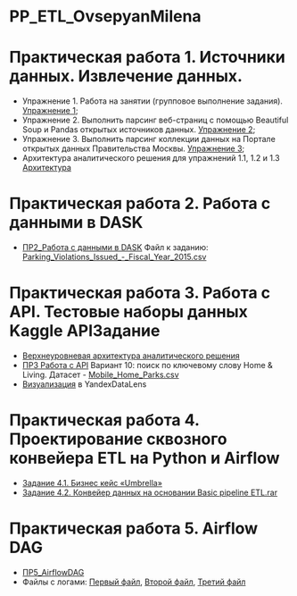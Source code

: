 # PP_ETL_OvsepyanMilena
# **Практическая работа 1. Источники данных. Извлечение данных.**

- Упражнение 1. Работа на занятии (групповое выполнение задания). [Упражнение 1](ПР1_Задание1_ОвсепянМилена.ipynb);  
- Упражнение 2. Выполнить парсинг веб-страниц с помощью Beautiful Soup и Pandas открытых источников данных. [Упражнение 2](ПР1_Задание2_ОвсепянМилена.ipynb);
- Упражнение 3. Выполнить парсинг коллекции данных на Портале открытых данных Правительства Москвы. [Упражнение 3](ПР1_Задание3_ОвсепянМилена.ipynb);
- Архитектура аналитического решения для упражнений 1.1, 1.2 и 1.3 [Архитектура](https://viewer.diagrams.net/?tags=%7B%7D&highlight=0000ff&edit=_blank&layers=1&nav=1&title=%D0%9E%D0%B2%D1%81%D0%B5%D0%BF%D1%8F%D0%BD_%D0%B0%D1%80%D1%85%D0%B8%D1%82%D0%B5%D0%BA%D1%82%D1%83%D1%80%D0%B0.drawio#R7Vxbc6M2G%2F41nmkv7AGJky%2Ft2N62k7Tpt%2B109yojg4xJMPKC7Nj76z8JhA1IPmwCWXZDMpNYL0ggPe%2F5ldyDN6vdhxitl3fEw2EPaN6uByc9AHTDstk%2FTtlnFDsn%2BHHgiZuOhI%2FBVyyImqBuAg8npRspISEN1mWiS6IIu7REQ3FMnsu3LUhYfuoa%2BVgifHRRKFP%2FCzy6FFTdGh4v%2FIYDfyke7QAxvzlyn%2FyYbCLxvIhEOLuyQvkwYo7JEnnkuUCC0x68iQmh2afV7gaHfFnzFcv6zU5cPbxyjCN6TYcPd5a9h79tl%2FRfezVaffoXBYu%2BbYiJbFG4EYtxh%2BInTIPIZ%2BTbIKHi9ek%2BX610vpgPq%2FfgGM0TEm4oHsWuADalHlpsouMlXYXiQkJj8oRvSEjidDToWXPLtPiVfIE01vBQskwfoUl90jWG4wWJaP5A%2FgwUBn7EGiFesPUYb3FMA4bwSJApWfOR1sjlM2N9tGPzH35t0jf4qEEYFl5usVgA12V0ebUFAPw5eFcgidX%2FgMkK03jPbhFXraHghFxIbNF%2BPrIc0ARtWeA2CAURCTb3D2Mf8WYfBORq%2BNFHL3z6%2B3cY%2FmXOND2%2Bo%2Feu2bcPszjCf48itvgNgz53TMPU2gq64%2BK6QLc1e2CWYHdMGXbdMmXYdbsG2NVSD4YS7DebhLLhYyH0Cf9P%2FMBtmBEs18HzRUsZwUPYWdTECDp4qfSD5tjAlNigB6yQL6AXbEuwW1823FCNS5988T%2FtwVYzUnY52si%2Bm63tiL9ZFNAAhcohJ4giPhTZxC4zp1qI9pwxs%2BewqWaPKj%2BekdN3zqkVrj0l4ldoJr3CbobMboKTbtPWJO1eYPomuAdeyT1Gc8zjSIuMPeZViSaJ6ZL4JELh9EgdH5UHX6PjPbckFUK%2BWo%2BY0r1Ya7ShpLyWeBfQT7w706pZ63PhymQnRk4b%2B0LjHscBmziOBe0kJnwOZxGJcYhosC17jqrlFV3vScAecUASWnrFIOhMgZUGyfhe9Ct6dN8%2BFEWxj6k0VIr4YU6vYQJN0iCj%2B9%2BZFKIVV7jRPOH%2F2NNxGERbnNBBvJHYJlil7vkYJevMuV8EO84jRdzXfArppMxxz5wURNBlCHJYJZMghp0EK%2BbJzsJgzv6ir5sY83Xw8Jaw4ALM2Os%2B3GRhRUCiZJBs%2FZpE1imL7FCXRdbSBhpoRmhP%2BHuatPpvIbQRe%2FlPuTTyxuejCPPmUW7TVi64J1EQluEMY8I8jEwF4NydJqhb8F%2BnV6Hskt8waUIBt653KGJMHTfslL2bkMxooVMGQTudsuk%2Ft50rpuKZ7%2B%2BKQSixTCGJ0wXytcAOpUBeYdCVgTxoLpCHhkJZVABnyKwzPyhzswpwqpc5p96iOQ7vSRJwz4hdnRNKyYrdEPIL44MGKStn9pM7X6PcodNU3l3uny0p5WneEV8KMHO9SBsELokWAWPTeOCyJzJ9kkaEM07nTltIIr%2BfcVz%2FGc%2F7Od3k%2Fu9svWceStTXgTNY5wLwOuwdp%2BzKOQpXzpCBz2n1424oIne2ysP079jsMXTZO%2FK%2FZkqZFOgwv8oo0%2FQvKN9zoGQjMFS0QrM4rJN%2BBoWOo5xSeZAmBhnO%2BN%2BRpj%2Fkt7CLs%2BxGmXUr8mxMRvrMPKVSSlbCj5EXMMTPqJ2i8TgEEQrzwfuoWLzmCN8paxdL4YpY1puaFcPpPJE2eyJSQaFBT4TMH7n25svOdH%2FWbZ2Ncp6JsvCqzHZF4yTFHumP0u3PxK4EQdY9r9nppWD1WvemCKNC3odT%2FqvSFfWiaVuVfIGmyhcojMy3g8maAs9vUQem7GVKElVy%2FES1Fs3TqxX%2Br8Br6o4xg2dUe%2BrCrHY%2BL0APfHcNBj4hfogfWEQc7pm%2FkvAsEYqpGD%2BsOC9xtmInnZtV4HlptuOCJ3q4ryLeCsZJfxS%2Brsws5zMTV%2FBQgUcMhQea016ZuyxbKLvcnSwWCX5tllGdtdKHEqP9nFmrPLS8nLWCtaerr%2FUVto8bG2mf%2F97%2FaT7%2BMfx6Dyf%2Fm%2FflMKSrJ8pKrs56IjArqX%2FjWuNfRzSqZIKumviDOI4S7yhcjcZSWErWsSTWSctIWhb3ayuSvJ%2FCEQTGwBiWAAKOrfAFG6sdKSGSg8GuLNFQWcJsn26XNwy1Qrd3qYATHPPdNXqeHO9qEs3VJEy7nDIAeSHoUkUCVoO3%2BmCXq9cS2l1B4tWZPwBLwBuqZHFDBQk17ECG%2FYevR%2BgS576nekQlHanILTdWjlCzmCXB0eIkUL5PMd%2BZWOh1cp%2FiSdSKiaNz6Zdi2uicD9%2BSpJEuhxRcrfYtzXaGfaABo6%2FpfRYNuclWNiLMlXCXYuXSIA%2FH0y3OYj39rPE%2F6TvkQllJTWv8tyenlA9CetE%2Bqc0a2dAwiPDN4VCTptQAldw3WSwCFw82CY4TvjIP7HVxXZFnxYscykJvDhUyD5viEDnsGCRfwoBiiR%2BUi1mC%2FYUonSv7VLFBzwnkL%2FiwQonILZR5CUxtyKzUSXvQAIhQAWJNdaTrQFTsEc6DMm7K2JUFcsuB4IpEhFs%2B%2FIIgko%2FZT1J9zqNH3Vzv0m6aOrqM%2FfkvaT6MTU4rfvhVGXAOGDZfNrzOcSnazOZ2ItxsD7eysGqZavoqq041kwt2o6wKyz6GqYhaDYW%2BaSzLAb61xKnEsbDkEhx125Aqpiz4SGOPwWNCogeggI9BO5lNppNpHXGIbg3KmUqo2BplWwNFotJqKgQFV%2ByJu7jaF2NS2U5f4Upo2ng6AypR5OnlgRuSjffADPuWWfgHpv%2BeWEBao323wLCyh1GVWDZ1BVhNWXggZ%2F6788cNnT%2BuHEjRgeIkanMHkNXwy8fPu%2FPHdaYIrWF127IOFaF8cweQ1bArikndfoFmzx%2FrL5b%2BOs66qNmgpVWlbsfAZe5RHH542wITlMPK97tnQK9UgnR11P%2B2OwagnEBvccb2JAoXs6%2F5ib2L6VfYrvyr4qRht6WjqZOmLTS%2FimODrTC%2F3aaOUzzz%2FY2unFvpdnXUfdIUSCEbUFjz5o6aqpFX7e6tAN5t7Hg19nb5pKluWAo%2F7i13dkA5Qffj7%2ByAl0zFT72zw65%2BaZDCFXnbvR1QTgN2nkiLPBE5ddygJ3LFUdMz0VV30vQimrZZTRaovs%2FgbY6aqpFU5QUrEtWdNH3RSdOzeYl3dNBUvY3u5%2Ft2tLOp08sJKyF3LUlYGVdsLm%2F99oyQsUe2PaOWeKFa3FP5cgpVnp8XqR8jOUMwxozpg8WG9%2F1INmsJs%2Fe5G8NwqrsxHEWwV9NuDNY8ftV8pi%2BPX%2BUPp%2F8H)




# **Практическая работа 2. Работа с данными в DASK**
- [ПР2_Работа с данными в DASK](ПР2_ОвсепянМилена.ipynb) Файл к заданию: [Parking_Violations_Issued_-_Fiscal_Year_2015.csv](https://disk.yandex.ru/d/fbPE3VNKYocd7g)

# **Практическая работа 3. Работа с API. Тестовые наборы данных Kaggle APIЗадание**
- [Верхнеуровневая архитектура аналитического решения](https://viewer.diagrams.net/?tags=%7B%7D&highlight=0000ff&edit=_blank&layers=1&nav=1&title=%D0%9F%D0%A03_%D0%9E%D0%B2%D1%81%D0%B5%D0%BF%D1%8F%D0%BD%D0%9C%D0%B8%D0%BB%D0%B5%D0%BD%D0%B0.drawio#R7Vppd5s6E%2F41%2BRgf9uUjm2PH%2B5bE%2FdKDQQZijBwMtvGvf0csNhjSm%2FYmt33PaVoWjaSRNM9oFpk7VtueHkJz5w6wjfw7hrJPd6x%2BxzA0xfLwIJQko%2FAcnRGc0LPzRlfCzDujomdOjT0b7SsNI4z9yNtViRYOAmRFFZoZhvhYbbbGfnXUnemgGmFmmX6d%2BuzZkZtTaUG%2BVnSQ57j50BIjZhUr09o4IY6DfLwAByir2ZoFm3yNe9e08bFEYo07VgsxjrK37UlDPhFrIbGsX%2Fud2suUQxREH%2Bmwihe9cQexgf9CdfST%2Bdo1lHuazdgcTD%2FOZZHPNkoK4aTLQ4QLfceq5mqP%2FThCSmjlOKbUSwnWpbrR1s8r9lGIN0jDPg5TbqxgSWi1JjWFPCgo2ObeTYegan1SkbLqGgdRMSAZw%2FQ9J4CCj9awfPWAwsgDQJWcHOEd4bQzLS9wSB%2FqWpyTOv2eI1w93y9NzjaRtLaAXhduLm8yDjqVSLmwHxDeoihMoEleK8g58PmeYAtlP141jKFymltSLpbNiWau1c6F9xVeeMkRbkb7YSCICds5uNFC3Crbl4Xpre9FRqqhi2zYCXkRh5GLHRyYvnGlqlf8iQyvbfo4lSNB%2BRVFUZKjY8YRruoAOnnRC%2Bne4vPSslSjn3LOaSEpFcYo9GDhKMxp74JC1vBDSELkm5F3qO72JvHmXcfYgyEuUILWtvgKmGABqkz2OA4tlPcr78KfZxWZoYOiGqsU8cuaPqQEh9dYNKnlJBnyr4%2Fyeczq0xWo%2Fd8d%2FzU7nmZ%2F545vBJtvAFvwifhs71ABXXiLiSdSK29O%2Fkx7gCyDxi5XJ3hvZZJVyLwCL%2FJMv5HlLN0t0Mg3E9je%2BQCwwmyM6rhATidbUG%2BU9QZQwaSo9bpJD1mRojStrIf0jZZxdS3LFaiflnSequo66VwaYZ3%2BfY0yMeIHlYn7Kl0S3tUlIoZGzSAV9%2FtUukQlaH53atQHZdyF6p7pOMDgCnvG9x3cvW0a1KnmfpeFhGvvRAxKGZ8dMaKpHHj1jtdL8FqADHEsNSuTs9W9rQMz8L0V3M1zHCIiPRsdMISkTBsm%2FF3LglEPB%2FvW%2FgAmR%2FXNFfLVy264sWefoRSy3JLlil5wXF0vBKpFMV%2BjGc1R5O8JKwKY%2B0sRL5DC8hpkkOI1skhLRWjxLg6ZD%2F%2FBDsiXmTnoD0TVnxeX%2FKuNK%2F31%2BF%2Fk8Tm6Gsv9AR5f%2FkM9foRDYlj%2FuvyPa9Pvd%2FmFOpe0aWCGGxSRDfe5NuSDlgJEbiKOZpn%2FylysTVu2%2BU8CmGVukj%2BWpWsQ0wJfh5iR5K%2FCmK5hXIMW0NllQVEWc5WAa5ZyQe2TiGiM9x4Jk6B2haMIb98Plco7Kh1MKaI7qinUK4I1N4rISaFCJMG0LTugWp6Fg7UHChm2LBgRDIoZmfAgdBLB%2BThw7jOtuz%2Bi1X1B52kiz10C4UhwTzNSa1eo%2Br%2BDXmSrwIt14CWujntB%2B3zYmTrsIGQ5vav8HYArUemdTyl6ic4WtUAx0jtTbXOhZBwAFKpULLOV0nem1FEpKDcDUTkTuU3uCsV%2Bz54FY7jTxYwuLLNOUARpUxC0t3ImSnmZdKnDZTlAUfM2%2BeT1d0ai8sZ5M67UTC%2FuGbd01dc8h0rTnh%2F7NoriKdTo2yiK1tUf%2BjapKd%2F5bd5NvrV9lwy3sgUabJ%2F4Ze5N%2BH%2FKW4pj1OLgtNTr3WPUX891uHqu86Pk4r9PdRozL%2B63APoL59tfDwz3RwFD%2F6EnkWq89wK03%2F9NTH7ip6z%2FNDF5TKZr754RHfE0mQy0ySmcdO6bYtZPOotcmmANTtBCh4Cxj0hQ%2BLEDyT3kRZab7%2B%2FqySOJQ7Ts4qGpRigthm8gNtHEOpGuN4MH3TTCLbGJJtaJdL0ZKRWzrhKbaCJfn%2FFtb7qhN33TOz22xXHkwz7VLr%2F%2FU3WNh39tokK3GZyhizTVmEle9kgl4fzH3KU55alFWjd7s5yppuVccxoTmyLh2p4c8sVFyzzuuVaIMufQtch8VChmb9VWkesFmxU%2BfbeRaROhXXS1tuEbzMK7NkDk6YoN4GiuZgNEqSF4k77KBNQ%2FXRjD1oVx%2Fil7%2FdXkND%2BlfAf%2Bxty0kr4W2WqaibJKVoRckySYmvekjqZHqvfgYAX%2BhrOFaywceBt04WbomjKApzqBDlq8JU1QWx08GS9Zzgv%2FpblKT6Ap%2BcUicfRA7Tpjpd0fnofLudIOJtTQGShtC1rMVwwaszK0wwvVXz%2FRQxHeT0d9q3RBYG05WvcT23p9oAmdW56zAQ4r7Thgk43VF%2BjRGqvdY9LbwhT1JfCk4ApP0njePdnztL0ag%2Ftss9ycJD3tfuKFJO1WOgfIaGDWqrze7DrMwJQeocDBgjRj4xuTpykXjFj7%2FNQ1J9OZslgONaP7gL3l9tE7BGNoK8puO9z2nzpG%2F5uwC7YPnMSe3sxxGLu8v2KZb5vN7Fs3vQ4rnjmL9rcFqIQazrm4w7wI4UnYsrS5bosD0GlVEu35SojGmv5sLIxBd7icTib8YEZHMRW8RYNZ6PYCRkD0gX7efjOPScBLDqdP%2Btyki2eJofWMvat4br%2F7wfKorQjWYcCbXLBcMXLyikfc8%2FYJKNLzeLJZtSVQC3X6NrZ0f%2Fy048DlqKf%2BDKT3TE0MVXvrSsm8vwNfNpSIiJ%2B3j5RmGKoyya7unNGI%2FInDsjzB5NyjlIjhQWM1NF1qitOtXEdfM6LHZdc%2B2zsCGPTc2JteZ47bEzKP18eBZlhary1qiq0Jqqg5U00YJr4rnx%2Bix8WjEA%2B1fbAftV13cxgrHU0G96mu9z72gN94xwcv86kRd9IpqV5%2FNzh2b2bRIzZAEqdE32LKdxx7srmsh7OXk9FQEBfzN1fuxceN7k%2FViaFzU8kZtXnMTm1XStCu%2FzCi0FkYDMcjGOd5Ih%2FZoee7B%2FVnwLkp9x6J9P0%2BNRsiRV9MufmDbD08v3TQkaaUzXjMmVN1JGPXiEfti%2FYcHdpWeoZ%2BsDk64iMmFoHD2%2BzR2MIVzJL14gXM4Kz9Rhnn1YZsZmW2eBpNe7y27HaJ1ar6DP5zbPjtIRTXEMdJYt2G07TQKsztT9hxKF4%2Fb8s%2BX7l%2BPsga%2FwM%3D)
- [ПР3 Работа с API](ПР3_ОвсепянМилена.ipynb) Вариант 10: поиск по ключевому слову Home & Living. Датасет - [Mobile_Home_Parks.csv](https://www.kaggle.com/datasets/thedevastator/mobile-home-park-locations/data)
- [Визуализация](https://datalens.yandex.ru/gla58t5p4yss4-peredvizhnye-doma-parki) в YandexDataLens

# **Практическая работа 4. Проектирование сквозного конвейера ETL на Python и Airflow**
- [Задание 4.1. Бизнес кейс «Umbrella»](Овсепян_ПР4.1.pdf)
- [Задание 4.2. Конвейер данных на основании Basic pipeline ETL.rar]()


# **Практическая работа 5. Airflow DAG**
- [ПР5_AirflowDAG](ОвсепянМВ_ПР5.pdf)
- Файлы с логами: [Первый файл](), [Второй файл](), [Третий файл]()
